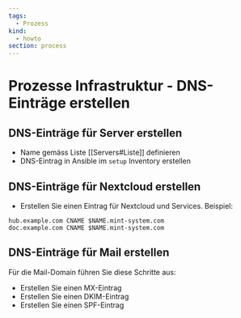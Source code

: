 ```yaml
---
tags:
  - Prozess
kind:
  - howto
section: process
---
```


# Prozesse Infrastruktur - DNS-Einträge erstellen

## DNS-Einträge für Server erstellen

* Name gemäss Liste [[Servers#Liste]] definieren
* DNS-Eintrag in Ansible im `setup` Inventory erstellen

## DNS-Einträge für Nextcloud erstellen

* Erstellen Sie einen Eintrag für Nextcloud und Services. Beispiel:

```
hub.example.com CNAME $NAME.mint-system.com
doc.example.com CNAME $NAME.mint-system.com
```

## DNS-Einträge für Mail erstellen

Für die Mail-Domain führen Sie diese Schritte aus:

* Erstellen Sie einen MX-Eintrag
* Erstellen Sie einen DKIM-Eintrag
* Erstellen Sie einen SPF-Eintrag